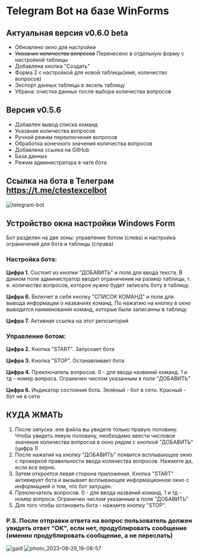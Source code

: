
# Telegram Bot на базе WinForms
## Актуальная версия v0.6.0 beta
- Обновлено окно для настройки
- ~~Указание количества вопросов~~ Перенесено в отдельную форму с настройкой таблицы
- Добавлена кнопка "Создать"
- Форма 2 с настройкой для новой таблицы(имя, количество вопросов)
- Экспорт данных таблицы в эксель таблицу
- Убрана: очистка данных после выбора количества вопросов


## Версия v0.5.6
- Добавлен вывод списка команд
- Указание количества вопросов
- Ручной режим переключения вопросов
- Обработка конечного значения количества вопросов
- Добавлена ссылка на GitHub
- База данных
- Режим администратора в чате бота
## Cсылка на бота в Телеграм https://t.me/ctestexcelbot


![telegram-bot](https://github.com/parzival-2077/TgSQLBotWinForrm/assets/89209738/06f1bfcc-3a69-4f3a-993d-667bbccfe295)

## Устройство окна настройки Windows Form

Бот разделен на две зоны: управление ботом (слева) и настройка ограничений для бота и таблицы (справа)

### Настройка бота:
  **Цифра 1.** Состоит из кнопки "ДОБАВИТЬ" и поля для ввода текста. В данном поле администратор вводит ограничения на размер таблицы, т. е. количество вопросов, которое нужно будет записать боту в таблицу.
  
  **Цифра 6.** Включет в себя кнопку "СПИСОК КОМАНД" и поле для вывода информации о названиях команд. По нажатию на кнопку в окно выводится наименования команд, которые были записанны в таблицу.

  **Цифра 7.** Активная ссылка на этот репозиторий

### Управление ботом:
  **Цифра 2.** Кнопка "START". Запускает бота 
  
  **Цифра 3.** Кнопка "STOP". Останавливает бота 
  
  **Цифра 4.** Преключатель вопросов. 0 - для ввода названий команд. 1 и тд - номер вопроса. Ограничен числом указанным в поле "ДОБАВИТЬ" 
  
  **Цифра 6.** Индикатор состояния бота. Зелёный - бот в сети. Красный - бот не в сети 

## КУДА ЖМАТЬ 
1. После запуска .exe файла вы увидете только правую половину. Чтобы увидеть левую половину, необходимо ввести числовое значение количества вопросов в окно рядом с кнопкой "ДОБАВИТЬ"(цифра 1)
2. После нажатия на кнопку "ДОБАВИТЬ" появится всплывающее окно с проверкой правильности ввода количества вопросов. Нажмите да, если все верно.
3. Затем откроется левая сторона приложения. Кнопка "START" активирует бота и вызывает всплывающее информационное окно с информацией о том, что бот запущен.
4. Преключатель вопросов. 0 - для ввода названий команд. 1 и тд - номер вопроса. Ограничен числом указанным в поле "ДОБАВИТЬ"
5. Для того чтобы остановить бота - нажмите кнопку "STOP".


### P.S. После отправки ответа на вопрос пользователь должен увидеть ответ "ОК", если нет, продублировать сообщение (именно продублировать сообщение, а не переслать)

![gaid](https://github.com/parzival-2077/TgSQLBotWinForrm/assets/89209738/8b2240d6-324a-4152-8154-1608f347a091)
![photo_2023-08-29_19-08-57](https://github.com/parzival-2077/TgSQLBotWinForrm/assets/89209738/e6c43ae3-c448-4cff-85c0-eeddb3c23eb2)


